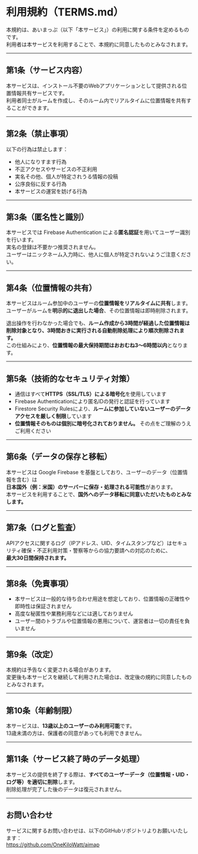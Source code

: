 # 利用規約（TERMS.md）

本規約は、あいまっぷ（以下「本サービス」）の利用に関する条件を定めるものです。  
利用者は本サービスを利用することで、本規約に同意したものとみなされます。

---

## 第1条（サービス内容）

本サービスは、インストール不要のWebアプリケーションとして提供される位置情報共有サービスです。  
利用者同士がルームを作成し、そのルーム内でリアルタイムに位置情報を共有することができます。

---

## 第2条（禁止事項）

以下の行為は禁止します：

- 他人になりすます行為
- 不正アクセスやサービスの不正利用
- 実名その他、個人が特定されうる情報の投稿
- 公序良俗に反する行為
- 本サービスの運営を妨げる行為

---

## 第3条（匿名性と識別）

本サービスでは Firebase Authentication による**匿名認証**を用いてユーザー識別を行います。  
実名の登録は不要かつ推奨されません。  
ユーザーはニックネーム入力時に、他人に個人が特定されないようご注意ください。

---

## 第4条（位置情報の共有）

本サービスはルーム参加中のユーザーの**位置情報をリアルタイムに共有**します。  
ユーザーがルームを**明示的に退出した場合**、その位置情報は即時削除されます。

退出操作を行わなかった場合でも、**ルーム作成から3時間が経過した位置情報は削除対象となり、3時間おきに実行される自動削除処理により順次削除されます。**  
この仕組みにより、**位置情報の最大保持期間はおおむね3〜6時間以内**となります。

---

## 第5条（技術的なセキュリティ対策）

- 通信はすべて**HTTPS（SSL/TLS）による暗号化**を使用しています  
- Firebase Authenticationにより匿名IDの発行と認証を行っています  
- Firestore Security Rulesにより、**ルームに参加していないユーザーのデータアクセスを厳しく制限**しています  
- **位置情報そのものは個別に暗号化されておりません。** その点をご理解のうえご利用ください

---

## 第6条（データの保存と移転）

本サービスは Google Firebase を基盤としており、ユーザーのデータ（位置情報を含む）は  
**日本国外（例：米国）のサーバーに保存・処理される可能性**があります。  
本サービスを利用することで、**国外へのデータ移転に同意いただいたものとみなします。**

---

## 第7条（ログと監査）

APIアクセスに関するログ（IPアドレス、UID、タイムスタンプなど）はセキュリティ確保・不正利用対策・警察等からの協力要請への対応のために、  
**最大30日間保持されます。**

---

## 第8条（免責事項）

- 本サービスは一般的な待ち合わせ用途を想定しており、位置情報の正確性や即時性は保証されません  
- 高度な秘匿性や業務利用などには適しておりません  
- ユーザー間のトラブルや位置情報の悪用について、運営者は一切の責任を負いません

---

## 第9条（改定）

本規約は予告なく変更される場合があります。  
変更後も本サービスを継続して利用された場合は、改定後の規約に同意したものとみなされます。

---

## 第10条（年齢制限）

本サービスは、**13歳以上のユーザーのみ利用可能**です。  
13歳未満の方は、保護者の同意があっても利用できません。

---

## 第11条（サービス終了時のデータ処理）

本サービスの提供を終了する際は、**すべてのユーザーデータ（位置情報・UID・ログ等）を適切に削除**します。  
削除処理が完了した後のデータは復元されません。

---

## お問い合わせ

サービスに関するお問い合わせは、以下のGitHubリポジトリよりお願いいたします：  
https://github.com/OneKiloWatt/aimap

